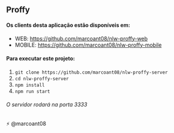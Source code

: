## Proffy

#### Os clients desta aplicação estão disponíveis em: 
 - WEB: https://github.com/marcoant08/nlw-proffy-web
 - MOBILE: https://github.com/marcoant08/nlw-proffy-mobile

#### Para executar este projeto:
 1. `git clone https://github.com/marcoant08/nlw-proffy-server`
 2. `cd nlw-proffy-server`
 3. `npm install`
 4. `npm run start`
 
 ###### O servidor rodará na porta 3333

⚡ @marcoant08
